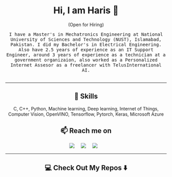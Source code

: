  <h1 align="center">Hi, I am Haris 👋 </h1>

<p align="center"> (Open for Hiring)</p>

<p align="center">
  <samp>I have a Master's in Mechatronics Engineering at National University of Sciences and Technology (NUST), Islamabad, Pakistan. I did my Bachelor's in Electrical Engineering. Also have 2.5 years of experience as an IT Support Engineer, around 3 years of experience as a technician at a government organizaion, also worked as a Personalized Internet Assesor as a freelancer with TelusInternational AI.
  </samp>
  <br> <br>
</p>

<hr>

<h2 align="center"> 🔭 Skills</h2>
<p align="center">
  C, C++, Python, Machine learning, Deep learning, Internet of Things, Computer Vision, OpenVINO, Tensorflow, Pytorch, Keras, Microsoft Azure
</p>

<h2  align="center">📫 Reach me on</h2>
<p align="center">
  <a target="_blank"href="https://www.linkedin.com/in/muhammad-haris-a0861028/"><img src="https://img.shields.io/badge/linkedin-%230077B5.svg?&style=for-the-badge&logo=linkedin&logoColor=white" /></a>&nbsp;&nbsp;&nbsp;&nbsp;
  <a target="_blank"href="https://twitter.com/harisnilore"><img src="https://img.shields.io/badge/twitter-%231DA1F2.svg?&style=for-the-badge&logo=twitter&logoColor=white" /></a>&nbsp;&nbsp;&nbsp;&nbsp;
  <a href="mailto:haris.case@gmail.com?subject=Hello%20Ileri,%20From%20Github"><img src="https://img.shields.io/badge/gmail-%23D14836.svg?&style=for-the-badge&logo=gmail&logoColor=white" /></a>&nbsp;&nbsp;&nbsp;&nbsp;
</p>

<hr>

<h2  align="center">💻 Check Out My Repos ⬇️ </h2>
